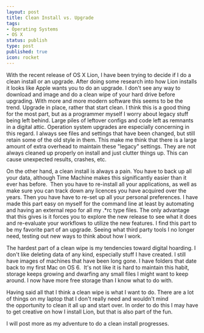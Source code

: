 ```yaml
---
layout: post
title: Clean Install vs. Upgrade
tags:
- Operating Systems
- OS X
status: publish
type: post
published: true
icon: rocket 
---
```


With the recent release of OS X Lion, I have been trying to decide if I do a clean install or an upgrade. After doing some research into how Lion installs it looks like Apple wants you to do an upgrade. I don't see any way to download and image and do a clean wipe of your hard drive before upgrading. With more and more modern software this seems to be the trend. Upgrade in place, rather that start clean. I think this is a good thing for the most part, but as a programmer myself I worry about legacy stuff being left behind. Large piles of leftover configs and code left as remnants in a digital attic. Operation system upgrades are especially concerning in this regard. I always see files and settings that have been changed, but still retain some of the old style in them. This make me think that there is a large amount of extra overhead to maintain these "legacy" settings. They are not always cleaned up properly on install and just clutter things up. This can cause unexpected results, crashes, etc.

On the other hand, a clean install is always a pain. You have to back up all your data, although Time Machine makes this significantly easier than it ever has before.  Then you have to re-install all your applications, as well as make sure you can track down any licences you have acquired over the years. Then you have have to re-set up all your personal preferences. I have made this part easy on myself for the command line at least by automating and having an external repo for all my \.\*rc type files. The only advantage that this gives is it forces you to explore the new release to see what it does and re-evaluate your workflows to utilize the new features. I find this part to be my favorite part of an upgrade. Seeing what third party tools I no longer need, testing out new ways to think about how I work.

The hardest part of a clean wipe is my tendencies toward digital hoarding. I don't like deleting data of any kind, especially stuff I have created. I still have images of machines that have been long gone. I have folders that date back to my first Mac on OS 6.  It's not like it is hard to maintain this habit, storage keeps growing and dwarfing any small files I might want to keep around. I now have more free storage than I know what to do with.

Having said all that I think a clean wipe is what I want to do. There are a lot of things on my laptop that I don't really need and wouldn't mind the opportunity to clean it all up and start over. In order to do this I may have to get creative on how I install Lion, but that is also part of the fun.

I will post more as my adventure to do a clean install progresses.

